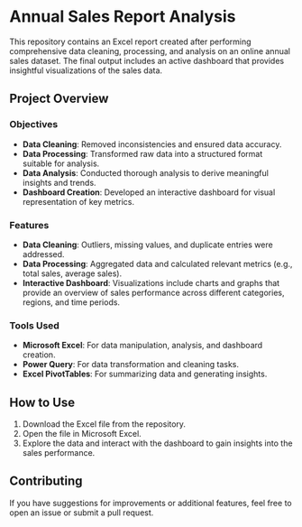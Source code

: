 # Annual Sales Report Analysis

This repository contains an Excel report created after performing comprehensive data cleaning, processing, and analysis on an online annual sales dataset. The final output includes an active dashboard that provides insightful visualizations of the sales data.

## Project Overview

### Objectives
- **Data Cleaning**: Removed inconsistencies and ensured data accuracy.
- **Data Processing**: Transformed raw data into a structured format suitable for analysis.
- **Data Analysis**: Conducted thorough analysis to derive meaningful insights and trends.
- **Dashboard Creation**: Developed an interactive dashboard for visual representation of key metrics.

### Features
- **Data Cleaning**: Outliers, missing values, and duplicate entries were addressed.
- **Data Processing**: Aggregated data and calculated relevant metrics (e.g., total sales, average sales).
- **Interactive Dashboard**: Visualizations include charts and graphs that provide an overview of sales performance across different categories, regions, and time periods.

### Tools Used
- **Microsoft Excel**: For data manipulation, analysis, and dashboard creation.
- **Power Query**: For data transformation and cleaning tasks.
- **Excel PivotTables**: For summarizing data and generating insights.

## How to Use
1. Download the Excel file from the repository.
2. Open the file in Microsoft Excel.
3. Explore the data and interact with the dashboard to gain insights into the sales performance.

## Contributing
If you have suggestions for improvements or additional features, feel free to open an issue or submit a pull request.




